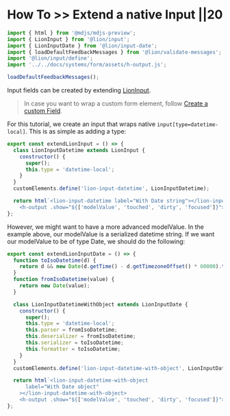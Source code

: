 # How To >> Extend a native Input ||20

```js script
import { html } from '@mdjs/mdjs-preview';
import { LionInput } from '@lion/input';
import { LionInputDate } from '@lion/input-date';
import { loadDefaultFeedbackMessages } from '@lion/validate-messages';
import '@lion/input/define';
import '../../docs/systems/form/assets/h-output.js';

loadDefaultFeedbackMessages();
```

Input fields can be created by extending [LionInput](../../components/inputs/input/overview.md).

> In case you want to wrap a custom form element, follow [Create a custom Field](./create-a-custom-field.md).

For this tutorial, we create an input that wraps native `input[type=datetime-local]`.
This is as simple as adding a type:

```js preview-story
export const extendLionInput = () => {
  class LionInputDatetime extends LionInput {
    constructor() {
      super();
      this.type = 'datetime-local';
    }
  }
  customElements.define('lion-input-datetime', LionInputDatetime);

  return html`<lion-input-datetime label="With Date string"></lion-input-datetime>
    <h-output .show="${['modelValue', 'touched', 'dirty', 'focused']}"></h-output>`;
};
```

However, we might want to have a more advanced modelValue. In the example above, our modelValue is
a serialized datetime string.
If we want our modelValue to be of type Date, we should do the following:

```js preview-story
export const extendLionInputDate = () => {
  function toIsoDatetime(d) {
    return d && new Date(d.getTime() - d.getTimezoneOffset() * 60000).toISOString().split('.')[0];
  }
  function fromIsoDatetime(value) {
    return new Date(value);
  }

  class LionInputDatetimeWithObject extends LionInputDate {
    constructor() {
      super();
      this.type = 'datetime-local';
      this.parser = fromIsoDatetime;
      this.deserializer = fromIsoDatetime;
      this.serializer = toIsoDatetime;
      this.formatter = toIsoDatetime;
    }
  }
  customElements.define('lion-input-datetime-with-object', LionInputDatetimeWithObject);

  return html`<lion-input-datetime-with-object
      label="With Date object"
    ></lion-input-datetime-with-object>
    <h-output .show="${['modelValue', 'touched', 'dirty', 'focused']}"></h-output>`;
};
```
